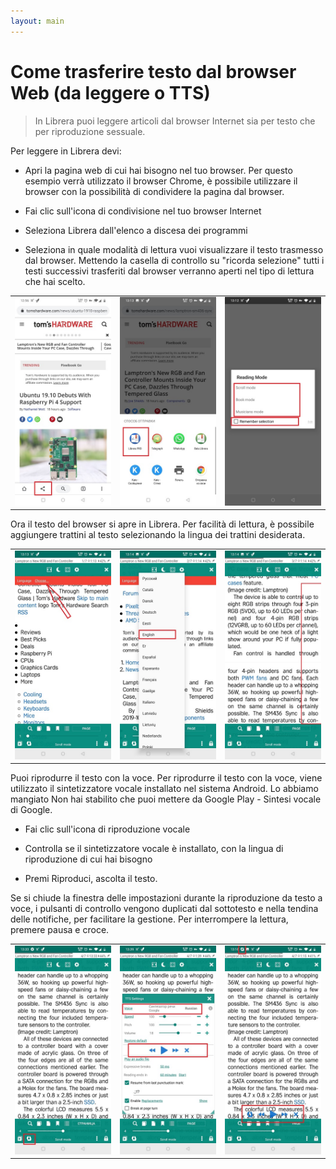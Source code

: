 ```yaml
---
layout: main
---
```


# Come trasferire testo dal browser Web (da leggere o TTS)

> In Librera puoi leggere articoli dal browser Internet sia per testo che per riproduzione sessuale.

 
Per leggere in Librera devi:

* Apri la pagina web di cui hai bisogno nel tuo browser. Per questo esempio verrà utilizzato il browser Сhrome, è possibile utilizzare il browser con la possibilità di condividere la pagina dal browser.

* Fai clic sull'icona di condivisione nel tuo browser Internet

* Seleziona Librera dall'elenco a discesa dei programmi

* Seleziona in quale modalità di lettura vuoi visualizzare il testo trasmesso dal browser. Mettendo la casella di controllo su &quot;ricorda selezione&quot; tutti i testi successivi trasferiti dal browser verranno aperti nel tipo di lettura che hai scelto.

||||
|-|-|-|
|![](1.jpg)|![](2.jpg)|![](3.jpg)|

Ora il testo del browser si apre in Librera. Per facilità di lettura, è possibile aggiungere trattini al testo selezionando la lingua dei trattini desiderata.

||||
|-|-|-|
|![](4.jpg)|![](5.jpg)|![](6.jpg)|

Puoi riprodurre il testo con la voce. Per riprodurre il testo con la voce, viene utilizzato il sintetizzatore vocale installato nel sistema Android.
Lo abbiamo mangiato Non hai stabilito che puoi mettere da Google Play - Sintesi vocale di Google.

* Fai clic sull'icona di riproduzione vocale

* Controlla se il sintetizzatore vocale è installato, con la lingua di riproduzione di cui hai bisogno

* Premi Riproduci, ascolta il testo.

Se si chiude la finestra delle impostazioni durante la riproduzione da testo a voce, i pulsanti di controllo vengono duplicati dal sottotesto e nella tendina delle notifiche, per facilitare la gestione. Per interrompere la lettura, premere pausa e croce.

||||
|-|-|-|
|![](7.jpg)|![](8.jpg)|![](10.jpg)|
